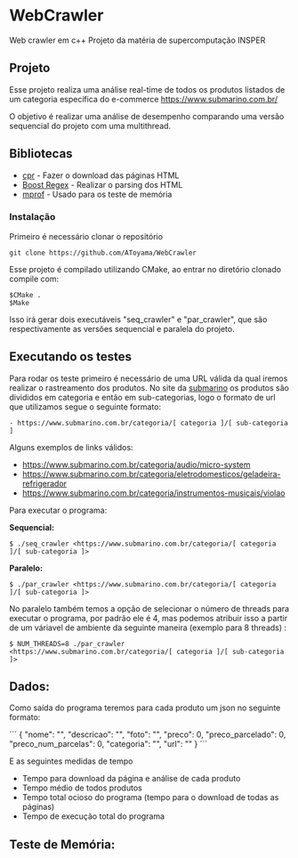 # WebCrawler
Web crawler em c++
Projeto da matéria de supercomputação
INSPER

## Projeto

Esse projeto realiza uma análise real-time de todos os produtos listados de um categoria específica do e-commerce https://www.submarino.com.br/

O objetivo é realizar uma análise de desempenho comparando uma versão sequencial do projeto com uma multithread.

## Bibliotecas

* [cpr](https://whoshuu.github.io/cpr/) - Fazer o download das páginas HTML
* [Boost Regex](https://theboostcpplibraries.com/boost.regex) - Realizar o parsing dos HTML
* [mprof](https://pypi.org/project/memory_profiler/) - Usado para os teste de memória

### Instalação

Primeiro é necessário clonar o repositório

```
git clone https://github.com/AToyama/WebCrawler 
```
Esse projeto é compilado utilizando CMake, ao entrar no diretório clonado compile com:

```
$CMake .
$Make
```
Isso irá gerar dois executáveis "seq_crawler" e "par_crawler", que são respectivamente as versões sequencial e paralela do projeto.

## Executando os testes

Para rodar os teste primeiro é necessário de uma URL válida da qual iremos realizar o rastreamento dos produtos. No site da [submarino](https://www.submarino.com.br/) os produtos são divididos em categoria e então em sub-categorias, logo o formato de url que utilizamos segue o seguinte formato:


```
- https://www.submarino.com.br/categoria/[ categoria ]/[ sub-categoria ]
```

Alguns exemplos de links válidos:

- https://www.submarino.com.br/categoria/audio/micro-system
- https://www.submarino.com.br/categoria/eletrodomesticos/geladeira-refrigerador
- https://www.submarino.com.br/categoria/instrumentos-musicais/violao

Para executar o programa:

**Sequencial:**

```
$ ./seq_crawler <https://www.submarino.com.br/categoria/[ categoria ]/[ sub-categoria ]>
```

**Paralelo:**

```
$ ./par_crawler <https://www.submarino.com.br/categoria/[ categoria ]/[ sub-categoria ]>
```

No paralelo também temos a opção de selecionar o número de threads para executar o programa, por padrão ele é 4, mas podemos atribuir isso a partir de um váriavel de ambiente da seguinte maneira (exemplo para 8  threads) :

```
$ NUM_THREADS=8 ./par_crawler <https://www.submarino.com.br/categoria/[ categoria ]/[ sub-categoria ]>
```
## Dados:

Como saída do programa teremos para cada produto um json no seguinte formato:

´´´
{
"nome": "",
"descricao": "",
"foto": "",
"preco": 0,
"preco_parcelado": 0,
"preco_num_parcelas": 0,
"categoria": "",
"url": ""
}
´´´

E as seguintes medidas de tempo

- Tempo para download da página e análise de cada produto
- Tempo médio de todos produtos
- Tempo total ocioso do programa (tempo para o download de todas as páginas)
- Tempo de execução total do programa

## Teste de Memória:
